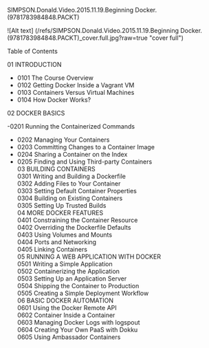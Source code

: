 <!-- Docker.01.SIMPSON.Donald.Video.2015.11.19.Beginning.Docker_9781783984848_PACKT -->
SIMPSON.Donald.Video.2015.11.19.Beginning Docker.(9781783984848.PACKT)

![Alt text] (/refs/SIMPSON.Donald.Video.2015.11.19.Beginning Docker.(9781783984848.PACKT)_cover.full.jpg?raw=true "cover full")


Table of Contents

01 INTRODUCTION
* 0101 The Course Overview
* 0102 Getting Docker Inside a Vagrant VM
* 0103 Containers Versus Virtual Machines
* 0104 How Docker Works?

02 DOCKER BASICS

-0201 Running the Containerized Commands
- 0202 Managing Your Containers
- 0203 Committing Changes to a Container Image
-  0204 Sharing a Container on the Index
-  0205 Finding and Using Third-party Containers  
03 BUILDING CONTAINERS  
  0301 Writing and Building a Dockerfile  
  0302 Adding Files to Your Container  
  0303 Setting Default Container Properties  
  0304 Building on Existing Containers  
  0305 Setting Up Trusted Builds  
04 MORE DOCKER FEATURES  
  0401 Constraining the Container Resource  
  0402 Overriding the Dockerfile Defaults  
  0403 Using Volumes and Mounts  
  0404 Ports and Networking  
  0405 Linking Containers  
05 RUNNING A WEB APPLICATION WITH DOCKER  
  0501 Writing a Simple Application  
  0502 Containerizing the Application  
  0503 Setting Up an Application Server  
  0504 Shipping the Container to Production  
  0505 Creating a Simple Deployment Workflow  
06 BASIC DOCKER AUTOMATION  
  0601 Using the Docker Remote API  
  0602 Container Inside a Container  
  0603 Managing Docker Logs with logspout  
  0604 Creating Your Own PaaS with Dokku  
  0605 Using Ambassador Containers  

